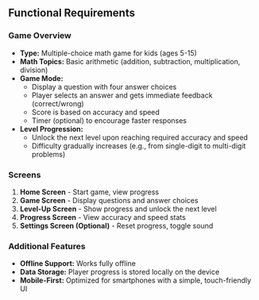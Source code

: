 ## Functional Requirements

### Game Overview
- **Type:** Multiple-choice math game for kids (ages 5-15)
- **Math Topics:** Basic arithmetic (addition, subtraction, multiplication, division)
- **Game Mode:** 
  - Display a question with four answer choices
  - Player selects an answer and gets immediate feedback (correct/wrong)
  - Score is based on accuracy and speed
  - Timer (optional) to encourage faster responses
- **Level Progression:**
  - Unlock the next level upon reaching required accuracy and speed
  - Difficulty gradually increases (e.g., from single-digit to multi-digit problems)

### Screens
1. **Home Screen** - Start game, view progress
2. **Game Screen** - Display questions and answer choices
3. **Level-Up Screen** - Show progress and unlock the next level
4. **Progress Screen** - View accuracy and speed stats
5. **Settings Screen (Optional)** - Reset progress, toggle sound

### Additional Features
- **Offline Support:** Works fully offline
- **Data Storage:** Player progress is stored locally on the device
- **Mobile-First:** Optimized for smartphones with a simple, touch-friendly UI